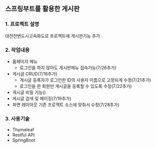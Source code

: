 ## 스프링부트를 활용한 게시판
### 1. 프로젝트 설명
대전천변도시고속화도로 프로젝트에 게시판기능 추가

### 2. 작업내용
- 홈페이지 메뉴
  - 로그인을 하지 않아도 게시판메뉴 접속가능(7/26추가)
- 게시글 CRUD(7/16추가)
  - 게시글 등록자가 로그인한 ID의 사용자 이름으로 고정되게 수정(7/21추가)
  - 로그인을 한 회원만 게시글을 등록할 수 있도록 수정(7/22추가)
- 게시글 비밀 기능()
- 게시글 검색 및 페이징(7/19추가)
- 화면 레이아웃 기존 프로젝트 소스에 맞춰서 수정(7/28추가)
### 3. 사용기술
- Thymeleaf
- Restful API
- SpringBoot
